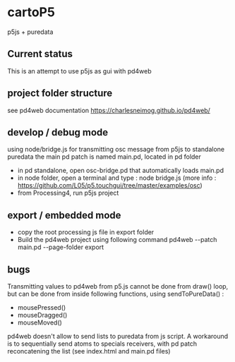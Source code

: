 # cartoP5
p5js + puredata 

## Current status
This is an attempt to use p5js as gui with pd4web 

## project folder structure

see pd4web documentation 
https://charlesneimog.github.io/pd4web/


## develop / debug mode
using node/bridge.js for transmitting osc message from p5js to standalone puredata
the main pd patch is named main.pd, located in pd folder

* in pd standalone, open osc-bridge.pd that automatically loads main.pd
* in node folder, open a terminal and type : node bridge.js (more info : https://github.com/L05/p5.touchgui/tree/master/examples/osc)
* from Processing4, run p5js project

## export / embedded mode
* copy the root processing js file in export folder
* Build the pd4web project using following command
pd4web --patch main.pd  --page-folder export

## bugs

Transmitting values to pd4web from p5.js cannot be done from draw() loop, but can be done from inside following functions, using sendToPureData()  :
* mousePressed()
* mouseDragged()
* mouseMoved()
  
pd4web doesn't allow to send lists to puredata from js script. A workaround is to sequentially send atoms to specials receivers, with pd patch reconcatening the list (see index.html and main.pd files)
